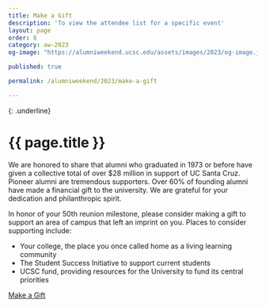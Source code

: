 ```yaml
---
title: Make a Gift
description: 'To view the attendee list for a specific event'
layout: page
order: 8
category: aw-2023
og-image: "https://alumniweekend.ucsc.edu/assets/images/2023/og-image.jpg"

published: true

permalink: /alumniweekend/2023/make-a-gift

---
```

{: .underline}
# {{ page.title }}


We are honored to share that alumni who graduated in 1973 or before have given a collective total of over $28 million in support of UC Santa Cruz. Pioneer alumni are tremendous supporters. Over 60% of founding alumni have made a financial gift to the university. We are grateful for your dedication and philanthropic spirit.

In honor of your 50th reunion milestone, please consider making a gift to support an area of campus that left an imprint on you. Places to consider supporting include:

- Your college, the place you once called home as a living learning community
- The Student Success Initiative to support current students
- UCSC fund, providing resources for the University to fund its central priorities 

<a class="button success large" href="https://secure.ucsc.edu/s/1069/bp18/interior.aspx?sid=1069&gid=1001&pgid=761&cid=1722https://secure.ucsc.edu/s/1069/bp18/interior.aspx?sid=1069&gid=1001&pgid=761&cid=1722">Make a Gift</a>
